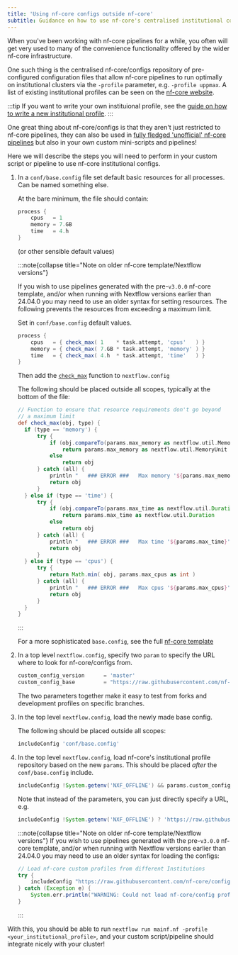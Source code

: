 ```yaml
---
title: 'Using nf-core configs outside nf-core'
subtitle: Guidance on how to use nf-core's centralised institutional configs in your own workflows.
---
```


When you've been working with nf-core pipelines for a while, you often will get very used to many of the convenience functionality offered by the wider nf-core infrastructure.

One such thing is the centralised nf-core/configs repository of pre-configured configuration files that allow nf-core pipelines to run optimally on institutional clusters via the `-profile` parameter, e.g. `-profile uppmax`. A list of existing institutional profiles can be seen on the [nf-core website](https://nf-co.re/configs).

:::tip
If you want to write your own instituional profile, see the [guide on how to write a new institutional profile](/docs/tutorials/use_nf-core_pipelines/writing_institutional_profiles).
:::

One great thing about nf-core/configs is that they aren't just restricted to nf-core pipelines, they can also be used in [fully fledged 'unofficial' nf-core pipelines](/docs/guidelines/external_use) but also in your own custom mini-scripts and pipelines!

Here we will describe the steps you will need to perform in your custom script or pipeline to use nf-core institutional configs.

1. In a `conf/base.config` file set default basic resources for all processes. Can be named something else.

   At the bare minimum, the file should contain:

   ```groovy
   process {
       cpus   = 1
       memory = 7.GB
       time   = 4.h
   }
   ```

   (or other sensible default values)

   :::note{collapse title="Note on older nf-core template/Nextflow versions"}

   If you wish to use pipelines generated with the pre-`v3.0.0` nf-core template, and/or when running with Nextflow versions earlier than 24.04.0 you may need to use an older syntax for setting resources. The following prevents the resources from exceeding a maximum limit.

   Set in `conf/base.config` default values.

   ```groovy
   process {
       cpus   = { check_max( 1    * task.attempt, 'cpus'   ) }
       memory = { check_max( 7.GB * task.attempt, 'memory' ) }
       time   = { check_max( 4.h  * task.attempt, 'time'   ) }
   }
   ```

   Then add the [`check_max`](https://github.com/nf-core/tools/blob/0912990a63ef29e44e07cc2ba6ab81113684e0ae/nf_core/pipeline-template/nextflow.config#L233-L264) function to `nextflow.config`

   The following should be placed outside all scopes, typically at the bottom of the file:

   ```groovy
   // Function to ensure that resource requirements don't go beyond
   // a maximum limit
   def check_max(obj, type) {
     if (type == 'memory') {
         try {
             if (obj.compareTo(params.max_memory as nextflow.util.MemoryUnit) == 1)
                 return params.max_memory as nextflow.util.MemoryUnit
             else
                 return obj
         } catch (all) {
             println "   ### ERROR ###   Max memory '${params.max_memory}' is not valid! Using default value: $obj"
             return obj
         }
     } else if (type == 'time') {
         try {
             if (obj.compareTo(params.max_time as nextflow.util.Duration) == 1)
                 return params.max_time as nextflow.util.Duration
             else
                 return obj
         } catch (all) {
             println "   ### ERROR ###   Max time '${params.max_time}' is not valid! Using default value: $obj"
             return obj
         }
     } else if (type == 'cpus') {
         try {
             return Math.min( obj, params.max_cpus as int )
         } catch (all) {
             println "   ### ERROR ###   Max cpus '${params.max_cpus}' is not valid! Using default value: $obj"
             return obj
         }
     }
   }
   ```

   :::

   For a more sophisticated `base.config`, see the full [nf-core template](https://github.com/nf-core/tools/blob/master/nf_core/pipeline-template/conf/base.config)

2. In a top level `nextflow.config`, specify two `param` to specify the URL where to look for nf-core/configs from.

   ```groovy
   custom_config_version      = 'master'
   custom_config_base         = "https://raw.githubusercontent.com/nf-core/configs/${params.custom_config_version}"
   ```

   The two parameters together make it easy to test from forks and development profiles on specific branches.

3. In the top level `nextflow.config`, load the newly made base config.

   The following should be placed outside all scopes:

   ```groovy
   includeConfig 'conf/base.config'
   ```

4. In the top level `nextflow.config`, load nf-core's institutional profile repository based on the new `params`. This should be placed _after_ the `conf/base.config` include.

   ```groovy
   includeConfig !System.getenv('NXF_OFFLINE') && params.custom_config_base ? "${params.custom_config_base}/nfcore_custom.config" : "/dev/null"
   ```

   Note that instead of the parameters, you can just directly specify a URL, e.g.

   ```groovy
   includeConfig !System.getenv('NXF_OFFLINE') ? 'https://raw.githubusercontent.com/nf-core/configs/master/nfcore_custom.config' : "/dev/null"
   ```

   :::note{collapse title="Note on older nf-core template/Nextflow versions"}
   If you wish to use pipelines generated with the pre-`v3.0.0` nf-core template, and/or when running with Nextflow versions earlier than 24.04.0 you may need to use an older syntax for loading the configs:

   ```groovy
   // Load nf-core custom profiles from different Institutions
   try {
       includeConfig "https://raw.githubusercontent.com/nf-core/configs/master/nfcore_custom.config"
   } catch (Exception e) {
       System.err.println("WARNING: Could not load nf-core/config profiles: https://raw.githubusercontent.com/nf-core/configs/master/nfcore_custom.config")
   }
   ```

   :::

With this, you should be able to run `nextflow run mainf.nf -profile <your_institutional_profile>`, and your custom script/pipeline should integrate nicely with your cluster!
